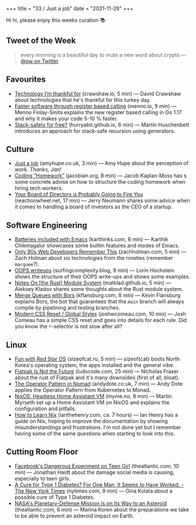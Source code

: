 +++
title = "33 / Just a job"
date = "2021-11-28"
+++

Hi hi, please enjoy this weeks curation 📚

## Tweet of the Week

> every morning is a beautiful day to mute a new word about crypto
> — [@ow on Twitter](https://twitter.com/ow/status/1462457842737336329)

## Favourites
* [Technology I’m thankful for](https://crawshaw.io/blog/thankful-for-technology) (crawshaw.io, 5 min) — David Crawshaw about technologies that he's thankful for this turkey day. 
* [Faster software through register based calling](https://menno.io/posts/golang-register-calling/) (menno.io, 9 min) — Menno Finlay-Smits explains the new register based calling in Go 1.17 and why it makes your code 5-10 % faster.
* [Stack-safety for free?](https://hurryabit.github.io/blog/stack-safety-for-free/) (hurryabit.github.io, 6 min) — Martin Huschenbett introduces an approach for stack-safe recursion using generators.

## Culture
* [Just a job](https://amyhupe.co.uk/articles/just-a-job/) (amyhupe.co.uk, 3 min) — Amy Hupe about the perception of work.  _Thanks, Jan!_
* [Coding “Homework”](https://jacobian.org/2021/nov/23/wst-homework/) (jacobian.org, 8 min) — Jacob Kaplan-Moss has s some concrete advise on how to structure the coding homework when hiring tech workers.
* [Your Board of Directors is Probably Going to Fire You](https://reactionwheel.net/2021/11/your-boards-of-directors-is-probably-going-to-fire-you.html) (reactionwheel.net, 17 min) — Jerry Neumann shares some advice when it comes to handling a board of investors as the CEO of a startup.

## Software Engineering
* [Batteries included with Emacs](https://karthinks.com/software/batteries-included-with-emacs/) (karthinks.com, 6 min) — Karthik Chikmagalur showcases some builtin features and modes of Emacs.
* [Only 90s Web Developers Remember This](https://zachholman.com/posts/only-90s-developers/) (zachholman.com, 5 min) — Zach Holman about six technologies from the nineties (remember `marquee`?).
* [OOPS writeups](https://surfingcomplexity.blog/2021/11/21/oops-writeups/) (surfingcomplexity.blog, 9 min) — Lorin Hochstein shows the structure of their OOPS write-ups and shows some examples.
* [Notes On [the Rust] Module System](https://matklad.github.io//2021/11/27/notes-on-module-system.html) (matklad.github.io, 5 min) — Aleksey Kladov shares some thoughts about the Rust module system.
* [Merge Queues with Bors](https://kflansburg.com/posts/merge-queues/) (kflansburg.com, 8 min) — Kevin Flansburg explains Bors, the bot that guarantees that the `main` branch will always compile by pipelining and testing branches.
* [Modern CSS Reset / Global Styles](https://www.joshwcomeau.com/css/custom-css-reset/) (joshwcomeau.com, 10 min) — Josh Comeau has a simple CSS reset and goes into details for each rule. Did you know the `*`-selector is not slow after all?

## Linux
* [Fun with Red Star OS](https://sizeofcat.ru/post/fun-with-redstar-os/) (sizeofcat.ru, 5 min) — sizeof(cat) boots North Korea's operating system, the apps installed and the general vibe.
* [Flatpak Is Not the Future](https://ludocode.com/blog/flatpak-is-not-the-future) (ludocode.com, 25 min) — Nicholas Fraser about the rust of Flatpak and it's many downsides (first of all, bloat).
* [The Operator Pattern in Nomad](https://andydote.co.uk/2021/11/22/nomad-operator-pattern/) (andydote.co.uk, 7 min) — Andy Dote applies the Operator Pattern from Kubernetes to Monad.
* [NixOS: Headless Home Assistant VM](https://myme.no/posts/2021-11-25-nixos-home-assistant.html) (myme.no, 8 min) — Martin Myrseth set up a Home Assistant VM on NixOS and explains the configuration and pitfalls.
* [How to Learn Nix](https://ianthehenry.com/posts/how-to-learn-nix/) (ianthehenry.com, ca. 7 hours) — Ian Henry has a guide on Nix, hoping to improve the documentation by showing misunderstandings and frustrations. I'm not done yet but I remember having some of the same questions when starting to look into this.

## Cutting Room Floor
* [Facebook's Dangerous Experiment on Teen Girl](https://www.theatlantic.com/ideas/archive/2021/11/facebooks-dangerous-experiment-teen-girls/620767/) (theatlantic.com, 10 min) — Jonathan Haidt about the damage social media is causing, especially to teen girls.
* [A Cure for Type 1 Diabetes? For One Man, It Seems to Have Worked. - The New York Times](https://www.nytimes.com/2021/11/27/health/diabetes-cure-stem-cells.html) (nytimes.com, 9 min) — Gina Kolata about a possible cure of Type 1 Diabetes.
* [NASA's Planetary-Defense Mission Is on Its Way to an Asteroid](https://www.theatlantic.com/science/archive/2021/11/nasa-asteroid-mission-planetary-defense/620822/) (theatlantic.com, 6 min) — Marina Koren about the preparations we take to be able to prevent an asteroid impact on Earth.